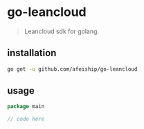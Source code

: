 # go-leancloud
> Leancloud sdk for golang.

## installation
```sh
go get -u github.com/afeiship/go-leancloud
```

## usage
```go
package main

// code here
```